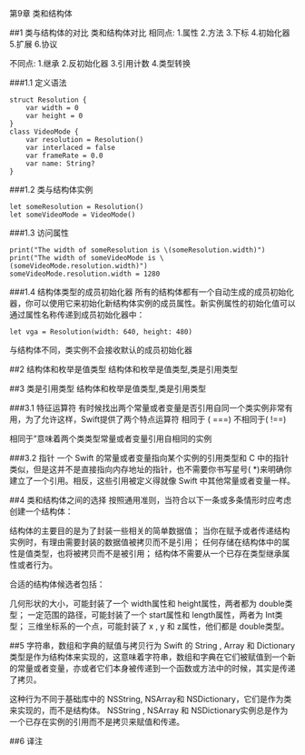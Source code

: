 第9章 类和结构体

##1 类与结构体的对比
类和结构体对比
 相同点:
 1.属性
 2.方法
 3.下标
 4.初始化器
 5.扩展
 6.协议
 
 不同点:
 1.继承
 2.反初始化器
 3.引用计数
 4.类型转换

###1.1 定义语法
```
struct Resolution {
    var width = 0
    var height = 0
}
class VideoMode {
    var resolution = Resolution()
    var interlaced = false
    var frameRate = 0.0
    var name: String?
}
```
###1.2 类与结构体实例
```
let someResolution = Resolution()
let someVideoMode = VideoMode()
```

###1.3 访问属性
```
print("The width of someResolution is \(someResolution.width)")
print("The width of someVideoMode is \(someVideoMode.resolution.width)")
someVideoMode.resolution.width = 1280
```
###1.4 结构体类型的成员初始化器
所有的结构体都有一个自动生成的成员初始化器，你可以使用它来初始化新结构体实例的成员属性。新实例属性的初始化值可以通过属性名称传递到成员初始化器中：
```
let vga = Resolution(width: 640, height: 480)
```
与结构体不同，类实例不会接收默认的成员初始化器

##2 结构体和枚举是值类型
结构体和枚举是值类型,类是引用类型

##3 类是引用类型
结构体和枚举是值类型,类是引用类型

###3.1 特征运算符
有时候找出两个常量或者变量是否引用自同一个类实例非常有用，为了允许这样，Swift提供了两个特点运算符
相同于 ( ===)
不相同于( !==)

相同于”意味着两个类类型常量或者变量引用自相同的实例

###3.2 指针
一个 Swift 的常量或者变量指向某个实例的引用类型和 C 中的指针类似，但是这并不是直接指向内存地址的指针，也不需要你书写星号( *)来明确你建立了一个引用。相反，这些引用被定义得就像 Swift 中其他常量或者变量一样。

##4 类和结构体之间的选择
 按照通用准则，当符合以下一条或多条情形时应考虑创建一个结构体：
 
 结构体的主要目的是为了封装一些相关的简单数据值；
 当你在赋予或者传递结构实例时，有理由需要封装的数据值被拷贝而不是引用；
 任何存储在结构体中的属性是值类型，也将被拷贝而不是被引用；
 结构体不需要从一个已存在类型继承属性或者行为。

 合适的结构体候选者包括：
 
 几何形状的大小，可能封装了一个 width属性和 height属性，两者都为 double类型；
 一定范围的路径，可能封装了一个 start属性和 length属性，两者为 Int类型；
 三维坐标系的一个点，可能封装了 x , y 和 z属性，他们都是 double类型。

##5 字符串，数组和字典的赋值与拷贝行为
 Swift 的 String , Array 和 Dictionary类型是作为结构体来实现的，这意味着字符串，数组和字典在它们被赋值到一个新的常量或者变量，亦或者它们本身被传递到一个函数或方法中的时候，其实是传递了拷贝。
 
 这种行为不同于基础库中的 NSString, NSArray和 NSDictionary，它们是作为类来实现的，而不是结构体。 NSString , NSArray 和 NSDictionary实例总是作为一个已存在实例的引用而不是拷贝来赋值和传递。
 
##6 译注
